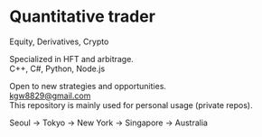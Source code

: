 <h1>Quantitative trader</h1>

Equity, Derivatives, Crypto

Specialized in HFT and arbitrage. </br>
C++, C#, Python, Node.js

Open to new strategies and opportunities. </br>
kgw8829@gmail.com </br>
This repository is mainly used for personal usage (private repos). </br>

Seoul -> Tokyo -> New York -> Singapore -> Australia
